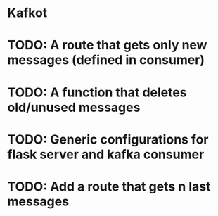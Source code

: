 # Kafkot
# TODO: A route that gets only new messages (defined in consumer)
# TODO: A function that deletes old/unused messages
# TODO: Generic configurations for flask server and kafka consumer
# TODO: Add a route that gets n last messages